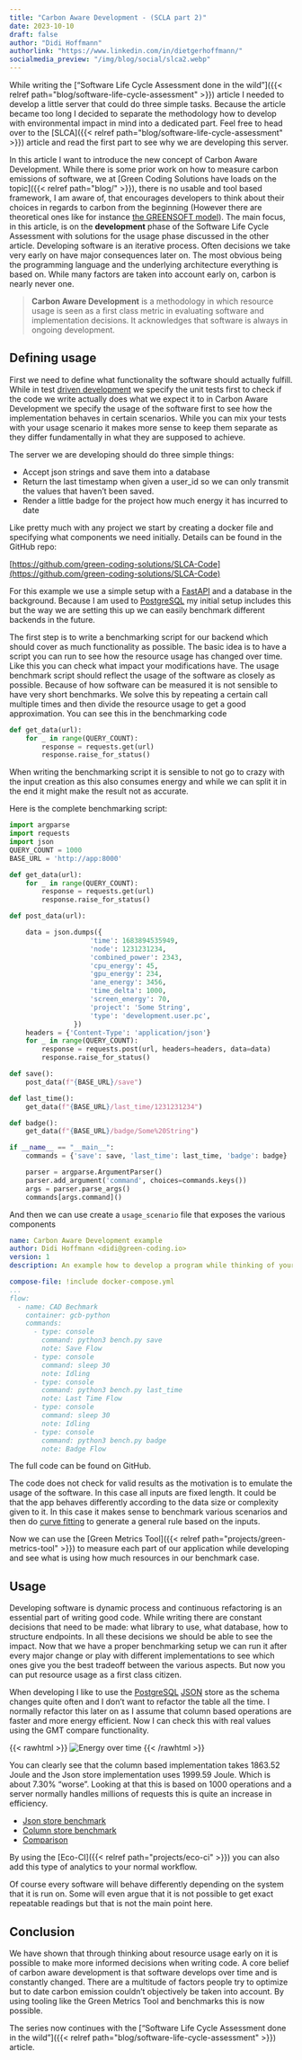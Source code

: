 ```yaml
---
title: "Carbon Aware Development - (SCLA part 2)"
date: 2023-10-10
draft: false
author: "Didi Hoffmann"
authorlink: "https://www.linkedin.com/in/dietgerhoffmann/"
socialmedia_preview: "/img/blog/social/slca2.webp"
---
```


While writing the [“Software Life Cycle Assessment done in the wild”]({{< relref path="blog/software-life-cycle-assessment" >}}) article I needed to develop a little server that could do three simple tasks. Because the article became too long I decided to separate the methodology how to develop with environmental impact in mind into a dedicated part. Feel free to head over to the [SLCA]({{< relref path="blog/software-life-cycle-assessment" >}}) article and read the first part to see why we are developing this server.

In this article I want to introduce the new concept of Carbon Aware Development. While there is some prior work on how to measure carbon emissions of software, we at [Green Coding Solutions have loads on the topic]({{< relref path="blog/" >}}), there is no usable and tool based framework, I am aware of, that encourages developers to think about their choices in regards to carbon from the beginning (However there are theoretical ones like for instance [the GREENSOFT model](https://www.umwelt-campus.de/fileadmin/Umwelt-Campus/Greensoft/The_GREENSOFT_Model_A_reference_model_fo.pdf)). The main focus, in this article, is on the **development** phase of the Software Life Cycle Assessment with solutions for the usage phase discussed in the other article. Developing software is an iterative process. Often decisions we take very early on have major consequences later on. The most obvious being the programming language and the underlying architecture everything is based on. While many factors are taken into account early on, carbon is nearly never one.

> **Carbon Aware Development** is a methodology in which resource usage is seen as a first class metric in evaluating software and implementation decisions. It acknowledges that software is always in ongoing development.
>

## Defining usage

First we need to define what functionality the software should actually fulfill. While in test [driven development](https://en.wikipedia.org/wiki/Test-driven_development) we specify the unit tests first to check if the code we write actually does what we expect it to in Carbon Aware Development we specify the usage of the software first to see how the implementation behaves in certain scenarios. While you can mix your tests with your usage scenario it makes more sense to keep them separate as they differ fundamentally in what they are supposed to achieve.

The server we are developing should do three simple things:

- Accept json strings and save them into a database
- Return the last timestamp when given a user_id so we can only transmit the values that haven’t been saved.
- Render a little badge for the project how much energy it has incurred to date

Like pretty much with any project we start by creating a docker file and specifying what components we need initially. Details can be found in the GitHub repo:

[https://github.com/green-coding-solutions/SLCA-Code](https://github.com/green-coding-solutions/SLCA-Code)

For this example we use a simple setup with a [FastAPI](https://fastapi.tiangolo.com/) and a database in the background. Because I am used to [PostgreSQL](https://www.postgresql.org/) my initial setup includes this but the way we are setting this up we can easily benchmark different backends in the future.

The first step is to write a benchmarking script for our backend which should cover as much functionality as possible. The basic idea is to have a script you can run to see how the resource usage has changed over time. Like this you can check what impact your modifications have. The usage benchmark script should reflect the usage of the software as closely as possible. Because of how software can be measured it is not sensible to have very short benchmarks. We solve this by repeating a certain call multiple times and then divide the resource usage to get a good approximation. You can see this in the benchmarking code

```python
def get_data(url):
    for _ in range(QUERY_COUNT):
        response = requests.get(url)
        response.raise_for_status()
```

When writing the benchmarking script it is sensible to not go to crazy with the input creation as this also consumes energy and while we can split it in the end it might make the result not as accurate.

Here is the complete benchmarking script:

```python
import argparse
import requests
import json
QUERY_COUNT = 1000
BASE_URL = 'http://app:8000'

def get_data(url):
    for _ in range(QUERY_COUNT):
        response = requests.get(url)
        response.raise_for_status()

def post_data(url):

    data = json.dumps({
                    'time': 1683894535949,
                    'node': 1231231234,
                    'combined_power': 2343,
                    'cpu_energy': 45,
                    'gpu_energy': 234,
                    'ane_energy': 3456,
                    'time_delta': 1000,
                    'screen_energy': 70,
                    'project': 'Some String',
                    'type': 'development.user.pc',
                })
    headers = {'Content-Type': 'application/json'}
    for _ in range(QUERY_COUNT):
        response = requests.post(url, headers=headers, data=data)
        response.raise_for_status()

def save():
    post_data(f"{BASE_URL}/save")

def last_time():
    get_data(f"{BASE_URL}/last_time/1231231234")

def badge():
    get_data(f"{BASE_URL}/badge/Some%20String")

if __name__ == "__main__":
    commands = {'save': save, 'last_time': last_time, 'badge': badge}

    parser = argparse.ArgumentParser()
    parser.add_argument('command', choices=commands.keys())
    args = parser.parse_args()
    commands[args.command]()
```

And then we can use create a `usage_scenario` file that exposes the various components

```yaml
name: Carbon Aware Development example
author: Didi Hoffmann <didi@green-coding.io>
version: 1
description: An example how to develop a program while thinking of your environmental impact

compose-file: !include docker-compose.yml
...
flow:
  - name: CAD Bechmark
    container: gcb-python
    commands:
      - type: console
        command: python3 bench.py save
        note: Save Flow
      - type: console
        command: sleep 30
        note: Idling
      - type: console
        command: python3 bench.py last_time
        note: Last Time Flow
      - type: console
        command: sleep 30
        note: Idling
      - type: console
        command: python3 bench.py badge
        note: Badge Flow
```

The full code can be found on GitHub.

The code does not check for valid results as the motivation is to emulate the usage of the software. In this case all inputs are fixed length. It could be that the app behaves differently according to the data size or complexity given to it. In this case it makes sense to benchmark various scenarios and then do [curve fitting](https://en.wikipedia.org/wiki/Curve_fitting) to generate a general rule based on the inputs.

Now we can use the [Green Metrics Tool]({{< relref path="projects/green-metrics-tool" >}}) to measure each part of our application while developing and see what is using how much resources in our benchmark case.

## Usage

Developing software is dynamic process and continuous refactoring is an essential part of writing good code. While writing there are constant decisions that need to be made: what library to use, what database, how to structure endpoints. In all these decisions we should be able to see the impact. Now that we have a proper benchmarking setup we can run it after every major change or play with different implementations to see which ones give you the best tradeoff between the various aspects. But now you can put resource usage as a first class citizen.

When developing I like to use the [PostgreSQL](https://www.postgresql.org/) [JSON](https://www.postgresql.org/docs/9.5/functions-json.html) store as the schema changes quite often and I don’t want to refactor the table all the time. I normally refactor this later on as I assume that column based operations are faster and more energy efficient. Now I can check this with real values using the GMT compare functionality.

{{< rawhtml >}}
<img class="ui big  centered rounded bordered image" src="/img/blog/slca/cad.avif" alt="Energy over time" loading="lazy">
{{< /rawhtml >}}

You can clearly see that the column based implementation takes 1863.52 Joule and the Json store implementation uses 1999.59 Joule. Which is about 7.30% “worse”. Looking at that this is based on 1000 operations and a server normally handles millions of requests this is quite an increase in efficiency.

- [Json store benchmark](https://metrics.green-coding.io/stats.html?id=67715c39-4134-4685-ae42-59262fe076a7)
- [Column store benchmark](https://metrics.green-coding.io/stats.html?id=71353c66-6432-4bf2-b459-5b5d4ed33ed3)
- [Comparison](https://metrics.green-coding.io/compare.html?ids=71353c66-6432-4bf2-b459-5b5d4ed33ed3,67715c39-4134-4685-ae42-59262fe076a7)

By using the [Eco-CI]({{< relref path="projects/eco-ci" >}}) you can also add this type of analytics to your normal workflow.

Of course every software will behave differently depending on the system that it is run on. Some will even argue that it is not possible to get exact repeatable readings but that is not the main point here.

## Conclusion

We have shown that through thinking about resource usage early on it is possible to make more informed decisions when writing code. A core belief of carbon aware development is that software develops over time and is constantly changed. There are a multitude of factors people try to optimize but to date carbon emission couldn’t objectively be taken into account. By using tooling like the Green Metrics Tool and benchmarks this is now possible.

The series now continues with the [“Software Life Cycle Assessment done in the wild”]({{< relref path="blog/software-life-cycle-assessment" >}}) article.
